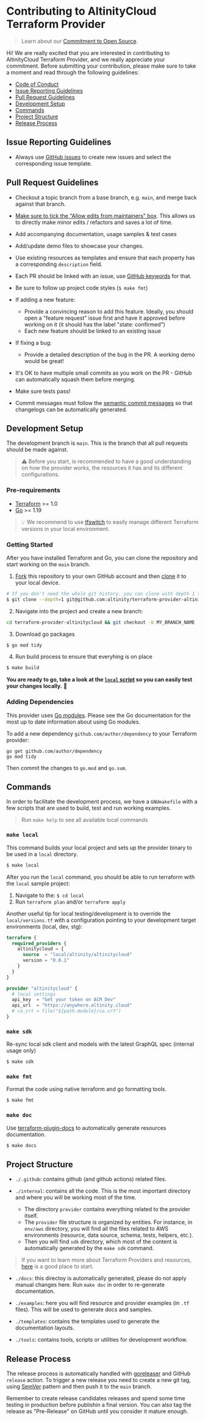 # Contributing to AltinityCloud Terraform Provider

> Learn about our [Commitment to Open Source](https://altinity.com/ecosystem/).

Hi! We are really excited that you are interested in contributing to AltinityCloud Terraform Provider, and we really appreciate your commitment. Before submitting your contribution, please make sure to take a moment and read through the following guidelines:

- [Code of Conduct](./CODE_OF_CONDUCT.md)
- [Issue Reporting Guidelines](#issue-reporting-guidelines)
- [Pull Request Guidelines](#pull-request-guidelines)
- [Development Setup](#development-setup)
- [Commands](#commands)
- [Project Structure](#project-structure)
- [Release Process](#releases-process)

## Issue Reporting Guidelines

- Always use [GitHub issues](https://github.com/altinity/terraform-provider-altinitycloud/issues/new/choose) to create new issues and select the corresponding issue template.

## Pull Request Guidelines

- Checkout a topic branch from a base branch, e.g. `main`, and merge back against that branch.

- [Make sure to tick the "Allow edits from maintainers" box](https://docs.github.com/en/pull-requests/collaborating-with-pull-requests/working-with-forks/allowing-changes-to-a-pull-request-branch-created-from-a-fork). This allows us to directly make minor edits / refactors and saves a lot of time.

- Add accompanying documentation, usage samples & test cases
- Add/update demo files to showcase your changes.
- Use existing resources as templates and ensure that each property has a corresponding `description` field.
- Each PR should be linked with an issue, use [GitHub keywords](https://docs.github.com/en/get-started/writing-on-github/working-with-advanced-formatting/using-keywords-in-issues-and-pull-requests) for that.
- Be sure to follow up project code styles (`$ make fmt`)

- If adding a new feature:
  - Provide a convincing reason to add this feature. Ideally, you should open a "feature request" issue first and have it approved before working on it (it should has the label "state: confirmed")
  - Each new feature should be linked to an existing issue

- If fixing a bug:
  - Provide a detailed description of the bug in the PR. A working demo would be great!

- It's OK to have multiple small commits as you work on the PR - GitHub can automatically squash them before merging.

- Make sure tests pass!

- Commit messages must follow the [semantic commit messages](https://gist.github.com/joshbuchea/6f47e86d2510bce28f8e7f42ae84c716) so that changelogs can be automatically generated.

## Development Setup

The development branch is `main`. This is the branch that all pull requests should be made against.

> ⚠️ Before you start, is recommended to have a good understanding on how the provider works, the resources it has and its different configurations.

### Pre-requirements
- [Terraform](https://www.terraform.io/downloads.html) >= 1.0
- [Go](https://golang.org/doc/install) >= 1.19

> 💡 We recommend to use [tfswitch](https://tfswitch.warrensbox.com/) to easily manage different Terraform versions in your local environment.

### Getting Started

After you have installed Terraform and Go, you can clone the repository and start working on the `main` branch.

1. [Fork](https://help.github.com/articles/fork-a-repo/) this repository to your own GitHub account and then [clone](https://help.github.com/articles/cloning-a-repository/) it to your local device.
  ```sh
  # If you don't need the whole git history, you can clone with depth 1 to reduce the download size:
  $ git clone --depth=1 git@github.com:altinity/terraform-provider-altinitycloud.git
  ```

2. Navigate into the project and create a new branch:
  ```sh
  cd terraform-provider-altinitycloud && git checkout -b MY_BRANCH_NAME
  ```

3. Download go packages
  ```sh
  $ go mod tidy
  ```

4. Run build process to ensure that everyhing is on place
  ```sh
  $ make build
  ```

**You are ready to go, take a look at the [`local` script](###`make-local`) so you can easily test your changes locally.** 🙌

### Adding Dependencies

This provider uses [Go modules](https://github.com/golang/go/wiki/Modules).
Please see the Go documentation for the most up to date information about using Go modules.

To add a new dependency `github.com/author/dependency` to your Terraform provider:

```shell
go get github.com/author/dependency
go mod tidy
```

Then commit the changes to `go.mod` and `go.sum`.

## Commands

In order to facilitate the development process, we have a `GNUmakefile` with a few scripts that are used to build, test and run working examples.

> Run `make help` to see all available local commands

### `make local`
This command builds your local project and sets up the provider binary to be used in a `local` directory.
```sh
$ make local
```

After you run the `local` command, you should be able to run terraform with the `local` sample project:
  1. Navigate to the: `$ cd local`
  1. Run `terraform plan` and/or `terraform apply`

Another useful tip for local testing/development is to override the `local/versions.tf` with a configuration pointing to your development target environments (local, dev, stg):

  ```tf
  terraform {
    required_providers {
      altinitycloud = {
        source  = "local/altinity/altinitycloud"
        version = "0.0.1"
      }
    }
  }

  provider "altinitycloud" {
    # local settings
    api_key  = "Get your token on ACM Dev"
    api_url  = "https://anywhere.altinity.cloud"
    # ca_crt = file("${path.module}/ca.crt")
  }
  ```

### `make sdk`
Re-sync local sdk client and models with the latest GraphQL spec (internal usage only)
```sh
$ make sdk
```

### `make fmt`
Format the code using native terraform and go formatting tools.
```sh
$ make fmt
```

### `make doc`
Use [terraform-plugin-docs](https://github.com/hashicorp/terraform-plugin-docs) to automatically generate resources documentation.
```sh
$ make docs
```

## Project Structure

- `./.github`: contains github (and github actions) related files.

- `./internal`: contains all the code. This is the most important directory and where you will be working most of the time.
    - The directory `provider` contains everything related to the provider itself.
    - The `provider` file structure is organized by entities. For instance, in `env/aws` directory, you will find all the files related to AWS environments (resource, data source, schema, tests, helpers, etc.).
    - Then you will find `sdk` directory, which most of the content is automatically generated by the `make sdk` command.

> If you want to learn more about Terraform Providers and resources, [here](https://www.terraform.io/cdktf/concepts/providers-and-resources) is a good place to start.

- `./docs`: this directoy is automatically generated, please do not apply manual changes here. Run `make doc` in order to re-generate documentation.

- `./examples`: here you will find resource and provider examples (in `.tf` files). This will be used to generate docs and samples.

- `./templates`: contains the templates used to generate the documentation layouts.

- `./tools`: contains tools, scripts or utilities for development workflow.

## Release Process
The release process is automatically handled with [goreleaser](https://goreleaser.com/) and GitHub `release` action.
To trigger a new release you need to create a new git tag, using [SemVer](https://semver.org) pattern and then push it to the `main` branch.

Remember to create release candidates releases and spend some time testing in production before publishin a final version. You can also tag the release as "Pre-Release" on GitHub until you consider it mature enough.
